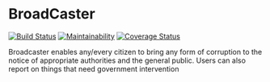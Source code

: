 # BroadCaster

[![Build Status](https://travis-ci.org/gitego-brian/BroadCaster.svg?branch=develop)](https://travis-ci.org/gitego-brian/BroadCaster) [![Maintainability](https://api.codeclimate.com/v1/badges/7a78c9b7624a7bc0fe7c/maintainability)](https://codeclimate.com/github/gitego-brian/BroadCaster/maintainability) [![Coverage Status](https://coveralls.io/repos/github/gitego-brian/BroadCaster/badge.svg?branch=develop)](https://coveralls.io/github/gitego-brian/BroadCaster?branch=develop)

Broadcaster enables any/every citizen to bring any form of corruption to the notice of appropriate authorities and the general public. Users can also report on things that need government intervention
